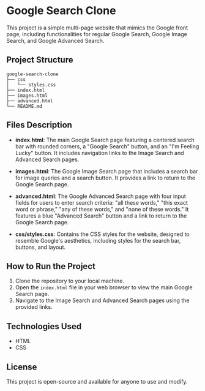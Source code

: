 # Google Search Clone

This project is a simple multi-page website that mimics the Google front page, including functionalities for regular Google Search, Google Image Search, and Google Advanced Search.

## Project Structure

```
google-search-clone
├── css
│   └── styles.css
├── index.html
├── images.html
├── advanced.html
└── README.md
```

## Files Description

- **index.html**: The main Google Search page featuring a centered search bar with rounded corners, a "Google Search" button, and an "I'm Feeling Lucky" button. It includes navigation links to the Image Search and Advanced Search pages.

- **images.html**: The Google Image Search page that includes a search bar for image queries and a search button. It provides a link to return to the Google Search page.

- **advanced.html**: The Google Advanced Search page with four input fields for users to enter search criteria: "all these words," "this exact word or phrase," "any of these words," and "none of these words." It features a blue "Advanced Search" button and a link to return to the Google Search page.

- **css/styles.css**: Contains the CSS styles for the website, designed to resemble Google's aesthetics, including styles for the search bar, buttons, and layout.

## How to Run the Project

1. Clone the repository to your local machine.
2. Open the `index.html` file in your web browser to view the main Google Search page.
3. Navigate to the Image Search and Advanced Search pages using the provided links.

## Technologies Used

- HTML
- CSS

## License

This project is open-source and available for anyone to use and modify.